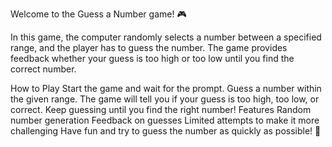 Welcome to the Guess a Number game! 🎮

In this game, the computer randomly selects a number between a specified range, and the player has to guess the number. The game provides feedback whether your guess is too high or too low until you find the correct number.

How to Play
Start the game and wait for the prompt.
Guess a number within the given range.
The game will tell you if your guess is too high, too low, or correct.
Keep guessing until you find the right number!
Features
Random number generation
Feedback on guesses
Limited attempts to make it more challenging
Have fun and try to guess the number as quickly as possible! 🎉

